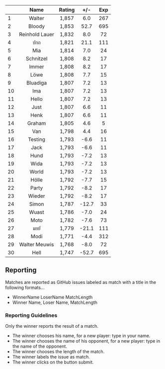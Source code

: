| |Name|Rating|+/-|Exp|
|-|:--:|:----:|:-:|:-:|
|1|Walter|1,857|6.0|267|
|2|Bloody|1,853|52.7|695|
|3|Reinhold Lauer|1,832|8.0|72|
|4|ปกถ|1,821|21.1|111|
|5|Mia|1,814|7.0|24|
|6|Schnitzel|1,808|8.2|17|
|7|Immer|1,808|8.2|17|
|8|Löwe|1,808|7.7|15|
|9|Bluadiga|1,807|7.2|13|
|10|Ima|1,807|7.2|13|
|11|Hello|1,807|7.2|13|
|12|Just|1,807|6.6|11|
|13|Henk|1,807|6.6|11|
|14|Graham|1,805|4.6|5|
|15|Van|1,798|4.4|16|
|16|Testing|1,793|-6.6|11|
|17|Jack|1,793|-6.6|11|
|18|Hund|1,793|-7.2|13|
|19|Wida|1,793|-7.2|13|
|20|World|1,793|-7.2|13|
|21|Hölle|1,792|-7.7|15|
|22|Party|1,792|-8.2|17|
|23|Wieder|1,792|-8.2|17|
|24|Simon|1,787|-12.7|33|
|25|Wuast|1,786|-7.0|24|
|26|Moto|1,782|-7.6|73|
|27|มยยั|1,779|-21.1|111|
|28|Modi|1,771|-4.4|312|
|29|Walter Meuwis|1,768|-8.0|72|
|30|Hell|1,747|-52.7|695|

## Reporting

Matches are reported as GitHub issues labeled as match with a title in the following formats...

- WinnerName LoserName MatchLength
- Winner Name, Loser Name, MatchLength

### Reporting Guidelines

Only the winner reports the result of a match.

- The winner chooses his name, for a new player: type in your name.
- The winner chooses the name of his opponent, for a new player: type in the name of the opponent.
- The winner chooses the length of the match.
- The winner labels the issue as match.
- The winner clicks on the button submit.
